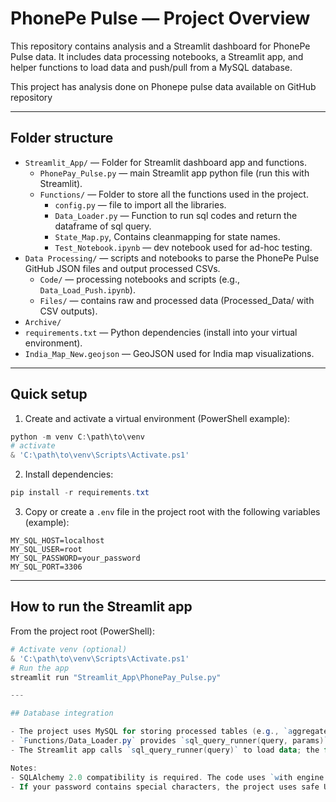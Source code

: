 # PhonePe Pulse — Project Overview

This repository contains analysis and a Streamlit dashboard for PhonePe Pulse data. It includes data processing notebooks, a Streamlit app, and helper functions to load data and push/pull from a MySQL database.

This project has analysis done on Phonepe pulse data available on GitHub repository

---

## Folder structure

- `Streamlit_App/` — Folder for Streamlit dashboard app and functions.
  - `PhonePay_Pulse.py` — main Streamlit app python file (run this with Streamlit).
  - `Functions/` — Folder to store all the functions used in the project.
    - `config.py` — file to import all the libraries.
    - `Data_Loader.py` — Function to run sql codes and return the dataframe of sql query.
    - `State_Map.py`, Contains cleanmapping for state names.
    - `Test_Notebook.ipynb` — dev notebook used for ad-hoc testing.
- `Data Processing/` — scripts and notebooks to parse the PhonePe Pulse GitHub JSON files and output processed CSVs.
  - `Code/` — processing notebooks and scripts (e.g., `Data_Load_Push.ipynb`).
  - `Files/` — contains raw and processed data (Processed_Data/ with CSV outputs).
- `Archive/` 
- `requirements.txt` — Python dependencies (install into your virtual environment).
- `India_Map_New.geojson` — GeoJSON used for India map visualizations.

---

## Quick setup

1. Create and activate a virtual environment (PowerShell example):

```powershell
python -m venv C:\path\to\venv
# activate
& 'C:\path\to\venv\Scripts\Activate.ps1'
```

2. Install dependencies:

```powershell
pip install -r requirements.txt
```

3. Copy or create a `.env` file in the project root with the following variables (example):

```
MY_SQL_HOST=localhost
MY_SQL_USER=root
MY_SQL_PASSWORD=your_password
MY_SQL_PORT=3306
```


---

## How to run the Streamlit app

From the project root (PowerShell):

```powershell
# Activate venv (optional)
& 'C:\path\to\venv\Scripts\Activate.ps1'
# Run the app
streamlit run "Streamlit_App\PhonePay_Pulse.py"

---

## Database integration

- The project uses MySQL for storing processed tables (e.g., `aggregated_trans`, `aggregated_insurance`, `aggregated_user`, `map_*`, `top_*`).
- `Functions/Data_Loader.py` provides `sql_query_runner(query, params)` that returns a pandas DataFrame.
- The Streamlit app calls `sql_query_runner(query)` to load data; the function constructs a SQLAlchemy engine using environment variables and runs the query using `text(query)` and `engine.connect()`.

Notes:
- SQLAlchemy 2.0 compatibility is required. The code uses `with engine.connect() as conn:` and `conn.execute(text(query), params)`.
- If your password contains special characters, the project uses safe URL creation/quoting in some places — prefer setting environment variables and using `sql_query_runner` rather than hardcoding credentials.

